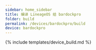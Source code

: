 ```yaml
---
sidebar: home_sidebar
title: 编译 LineageOS 给 bardockpro
folder: build
permalink: /devices/bardockpro/build
device: bardockpro
---
```

{% include templates/device_build.md %}

